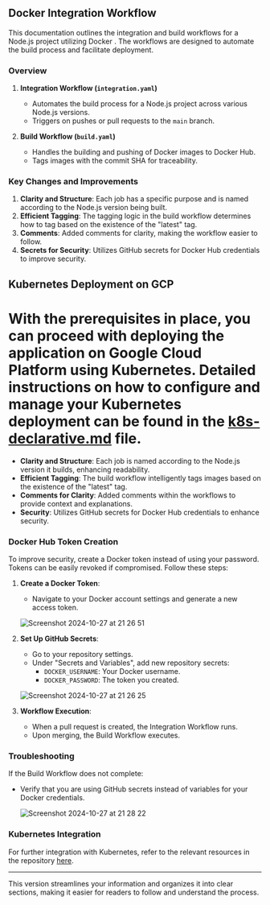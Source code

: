 ## Docker Integration Workflow

This documentation outlines the integration and build workflows for a Node.js project utilizing Docker . The workflows are designed to automate the build process and facilitate deployment.

### Overview

1. **Integration Workflow (`integration.yaml`)**
   - Automates the build process for a Node.js project across various Node.js versions.
   - Triggers on pushes or pull requests to the `main` branch.

2. **Build Workflow (`build.yaml`)**
   - Handles the building and pushing of Docker images to Docker Hub.
   - Tags images with the commit SHA for traceability.

### Key Changes and Improvements

1. **Clarity and Structure**: Each job has a specific purpose and is named according to the Node.js version being built.
2. **Efficient Tagging**: The tagging logic in the build workflow determines how to tag based on the existence of the "latest" tag.
3. **Comments**: Added comments for clarity, making the workflow easier to follow.
4. **Secrets for Security**: Utilizes GitHub secrets for Docker Hub credentials to improve security.

## Kubernetes Deployment on GCP

With the prerequisites in place, you can proceed with deploying the application on Google Cloud Platform using Kubernetes. Detailed instructions on how to configure and manage your Kubernetes deployment can be found in the [k8s-declarative.md](https://github.com/Junnygram/chess-container/tree/main/k8s/k8s-declarative.md) file.
=======
- **Clarity and Structure**: Each job is named according to the Node.js version it builds, enhancing readability.
- **Efficient Tagging**: The build workflow intelligently tags images based on the existence of the "latest" tag.
- **Comments for Clarity**: Added comments within the workflows to provide context and explanations.
- **Security**: Utilizes GitHub secrets for Docker Hub credentials to enhance security.

### Docker Hub Token Creation

To improve security, create a Docker token instead of using your password. Tokens can be easily revoked if compromised. Follow these steps:

1. **Create a Docker Token**: 
   - Navigate to your Docker account settings and generate a new access token.

   ![Screenshot 2024-10-27 at 21 26 51](https://github.com/user-attachments/assets/ab2bcb54-dd23-4032-93f4-85ddbf01c25a)

2. **Set Up GitHub Secrets**:
   - Go to your repository settings.
   - Under "Secrets and Variables", add new repository secrets:
     - `DOCKER_USERNAME`: Your Docker username.
     - `DOCKER_PASSWORD`: The token you created.

   ![Screenshot 2024-10-27 at 21 26 25](https://github.com/user-attachments/assets/ceb2df55-227b-4950-9b38-f475ef4e1b9a)

3. **Workflow Execution**:
   - When a pull request is created, the Integration Workflow runs.
   - Upon merging, the Build Workflow executes.

### Troubleshooting

If the Build Workflow does not complete:
- Verify that you are using GitHub secrets instead of variables for your Docker credentials.

   ![Screenshot 2024-10-27 at 21 28 22](https://github.com/user-attachments/assets/ed512d76-7887-48a5-b8cb-c35d23ad0c36)

### Kubernetes Integration

For further integration with Kubernetes, refer to the relevant resources in the repository [here](https://github.com/Junnygram/chess-container/blob/main/k8s/k8s-declarative.md).


---

This version streamlines your information and organizes it into clear sections, making it easier for readers to follow and understand the process.

